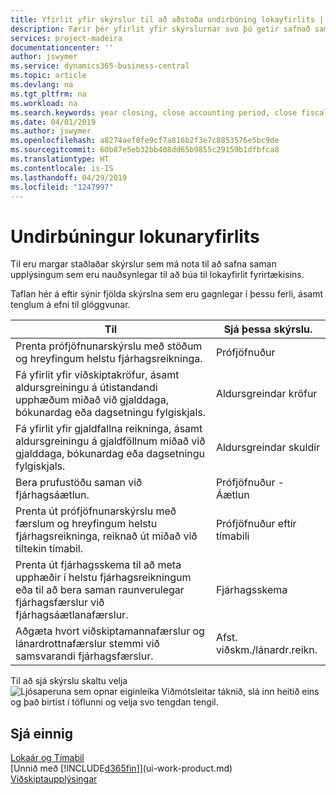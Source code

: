 ```yaml
---
title: Yfirlit yfir skýrslur til að aðstoða undirbúning lokayfirlits | Microsoft Docs
description: Færir þér yfirlit yfir skýrslurnar svo þú getir safnað saman upplýsingum til að undirbúa lokayfirlit fyrirtækisins þegar fjárhagsárinu er lokað.
services: project-madeira
documentationcenter: ''
author: jswymer
ms.service: dynamics365-business-central
ms.topic: article
ms.devlang: na
ms.tgt_pltfrm: na
ms.workload: na
ms.search.keywords: year closing, close accounting period, close fiscal year, aging, creditor payments, vendor payments, assets, liabilities, equity, analysis, reporting, financial report, business intelligence, BI, Power Bi, KPI
ms.date: 04/01/2019
ms.author: jswymer
ms.openlocfilehash: a8274aef0fe9cf7a816b2f3e7c8853576e5bc9de
ms.sourcegitcommit: 60b87e5eb32bb408dd65b9855c29159b1dfbfca8
ms.translationtype: HT
ms.contentlocale: is-IS
ms.lasthandoff: 04/29/2019
ms.locfileid: "1247997"
---
```

# <a name="preparing-closing-statements"></a>Undirbúningur lokunaryfirlits
Til eru margar staðlaðar skýrslur sem má nota til að safna saman upplýsingum sem eru nauðsynlegar til að búa til lokayfirlit fyrirtækisins.

Taflan hér á eftir sýnir fjölda skýrslna sem eru gagnlegar í þessu ferli, ásamt tenglum á efni til glöggvunar.

| Til | Sjá þessa skýrslu. |
| --- | --- |
| Prenta prófjöfnunarskýrslu með stöðum og hreyfingum helstu fjárhagsreikninga. |Prófjöfnuður |
| Fá yfirlit yfir viðskiptakröfur, ásamt aldursgreiningu á útistandandi upphæðum miðað við gjalddaga, bókunardag eða dagsetningu fylgiskjals. |Aldursgreindar kröfur |
| Fá yfirlit yfir gjaldfallna reikninga, ásamt aldursgreiningu á gjaldföllnum miðað við gjalddaga, bókunardag eða dagsetningu fylgiskjals. |Aldursgreindar skuldir |
| Bera prufustöðu saman við fjárhagsáætlun. |Prófjöfnuður - Áætlun |
| Prenta út prófjöfnunarskýrslu með færslum og hreyfingum helstu fjárhagsreikninga, reiknað út miðað við tiltekin tímabil. |Prófjöfnuður eftir tímabili |
| Prenta út fjárhagsskema til að meta upphæðir í helstu fjárhagsreikningum eða til að bera saman raunverulegar fjárhagsfærslur við fjárhagsáætlanafærslur. |Fjárhagsskema |
| Aðgæta hvort viðskiptamannafærslur og lánardrottnafærslur stemmi við samsvarandi fjárhagsfærslur. |Afst. viðskm./lánardr.reikn. |

Til að sjá skýrslu skaltu velja ![Ljósaperuna sem opnar eiginleika Viðmótsleitar](media/ui-search/search_small.png "Segðu mér hvað þú vilt gera") táknið, slá inn heitið eins og það birtist í töflunni og velja svo tengdan tengil.

## <a name="see-also"></a>Sjá einnig
[Lokaár og Tímabil](year-close-years-periods.md)  
[Unnið með [!INCLUDE[d365fin](includes/d365fin_md.md)]](ui-work-product.md)  
[Viðskiptaupplýsingar](bi.md)
